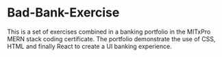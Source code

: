 # Bad-Bank-Exercise

This is a set of exercises combined in a banking portfolio in the MITxPro MERN stack coding certificate.  The portfolio demonstrate the use of CSS, HTML and finally React to create a UI banking experience.  
